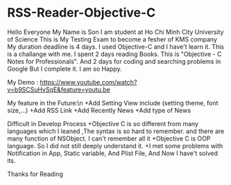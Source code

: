 # RSS-Reader-Objective-C
Hello Everyone
My Name is Son
I am student at Ho Chi Minh City University of Science
This is My Testing Exam to become a fesher of KMS company
My duration deadline is 4 days. 
I used Objective-C and I have't learn it.
This is a challange with me. 
I spent 2 days reading Books. This is "Objective - C Notes for Professionals". And 2 days for coding
and searching problems in Google
But I complete it. I am so Happy.

My Demo : https://www.youtube.com/watch?v=b9SCSuHvSqE&feature=youtu.be

My feature in the Future:\n
+Add Setting View include (setting theme, font size,...)
+Add RSS Link 
+Add Recently News
+Add type of News

Difficult in Develop Process
+Objective C is so different from many languages which I leaned ,The syntax is so hard to remember. 
and there are many function of NSObject. I can't remember all it 
+Objective C is OOP language. So I did not still deeply understand it. 
+I met some problems with Notification in App, Static variable, And Plist File, And Now I have't solved its.

Thanks for Reading 
